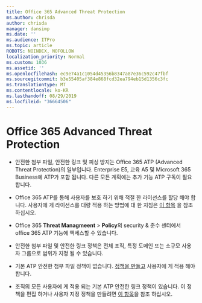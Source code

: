 ```yaml
---
title: Office 365 Advanced Threat Protection
ms.author: chrisda
author: chrisda
manager: dansimp
ms.date: ''
ms.audience: ITPro
ms.topic: article
ROBOTS: NOINDEX, NOFOLLOW
localization_priority: Normal
ms.custom: 1036
ms.assetid: ''
ms.openlocfilehash: ec9e74a1c1054d45356b8347a87e36c592c47fbf
ms.sourcegitcommit: b3e55405af384e868fcd32ea794eb15d1356c3fc
ms.translationtype: MT
ms.contentlocale: ko-KR
ms.lasthandoff: 08/29/2019
ms.locfileid: "36664506"
---
```

# <a name="office-365-advanced-threat-protection"></a>Office 365 Advanced Threat Protection

- 안전한 첨부 파일, 안전한 링크 및 피싱 방지는 Office 365 ATP (Advanced Threat Protection)의 일부입니다. Enterprise E5, 교육 A5 및 Microsoft 365 Business에 ATP가 포함 됩니다. 다른 모든 계획에는 추가 기능 ATP 구독이 필요 합니다.

- Office 365 ATP를 통해 사용자를 보호 하기 위해 적절 한 라이선스를 할당 해야 합니다. 사용자에 게 라이선스를 대량 적용 하는 방법에 대 한 지침은 [이 항목](https://docs.microsoft.com/office365/admin/subscriptions-and-billing/assign-licenses-to-users) 을 참조 하십시오.

- Office 365 **Threat Managmeent** \> **Policy**의 security & 준수 센터에서 office 365 ATP 기능에 액세스할 수 있습니다.

- 안전한 첨부 파일 및 안전한 링크 정책은 전체 조직, 특정 도메인 또는 소규모 사용자 그룹으로 범위가 지정 될 수 있습니다.

- 기본 ATP 안전한 첨부 파일 정책이 없습니다. [정책을 만들고](https://docs.microsoft.com/office365/securitycompliance/set-up-atp-safe-attachments-policies) 사용자에 게 적용 해야 합니다.

- 조직의 모든 사용자에 게 적용 되는 기본 ATP 안전한 링크 정책이 있습니다. 이 정책을 편집 하거나 사용자 지정 정책을 만들려면 [이 항목](https://docs.microsoft.com/office365/securitycompliance/set-up-atp-safe-links-policies)을 참조 하십시오.
